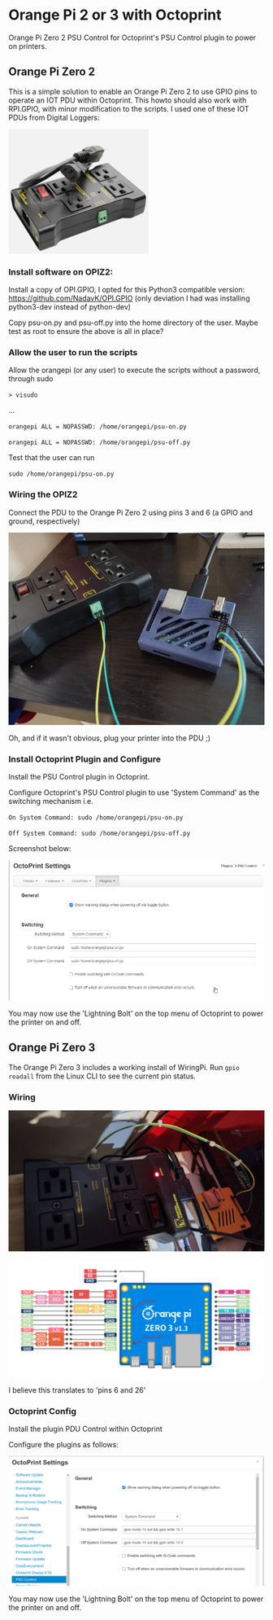 # Orange Pi 2 or 3 with Octoprint
Orange Pi Zero 2 PSU Control for Octoprint's PSU Control plugin to power on printers.

## Orange Pi Zero 2

This is a simple solution to enable an Orange Pi Zero 2 to use GPIO pins to operate an IOT PDU within Octoprint.  This howto should also work with RPI.GPIO, with minor modification to the scripts. I used one of these IOT PDUs from Digital Loggers:

![pdu](pics/pdu.png)

### Install software on OPIZ2:

Install a copy of OPI.GPIO, I opted for this Python3 compatible version: https://github.com/NadavK/OPI.GPIO
(only deviation I had was installing python3-dev instead of python-dev)


Copy psu-on.py and psu-off.py into the home directory of the user.  Maybe test as root to ensure the above is all in place?

### Allow the user to run the scripts
Allow the orangepi (or any user) to execute the scripts without a password, through sudo

`> visudo`

...

`orangepi ALL = NOPASSWD: /home/orangepi/psu-on.py`

`orangepi ALL = NOPASSWD: /home/orangepi/psu-off.py`

Test that the user can run 

`sudo /home/orangepi/psu-on.py`

### Wiring the OPIZ2

Connect the PDU to the Orange Pi Zero 2 using pins 3 and 6 (a GPIO and ground, respectively)

![wiring](pics/wiring.jpg)

Oh, and if it wasn't obvious, plug your printer into the PDU ;)

### Install Octoprint Plugin and Configure

Install the PSU Control plugin in Octoprint.

Configure Octoprint's PSU Control plugin to use 'System Command' as the switching mechanism i.e.

`On System Command: sudo /home/orangepi/psu-on.py`

`Off System Command: sudo /home/orangepi/psu-off.py`

Screenshot below:

![oprint-settings](pics/oprint-settings.png)

You may now use the 'Lightning Bolt' on the top menu of Octoprint to power the printer on and off.

## Orange Pi Zero 3

The Orange Pi Zero 3 includes a working install of WiringPi.  Run `gpio readall` from the Linux CLI to see the current pin status.

### Wiring

![opiz3-wiring](pics/opiz3-wiring.jpg)

![opiz3-pinout](pics/opiz3-pinout.png)

I believe this translates to 'pins 6 and 26'

### Octoprint Config

Install the plugin PDU Control within Octoprint

Configure the plugins as follows:

![opiz3-screen](pics/opiz3-screen.png)

You may now use the 'Lightning Bolt' on the top menu of Octoprint to power the printer on and off.
